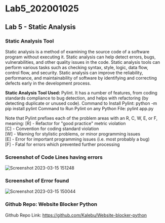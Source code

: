 # Lab5_202001025
## Lab 5 - Static Analysis

### Static Analysis Tool
Static analysis is a method of examining the source code of a software program without executing it. Static analysis can help detect errors, bugs, vulnerabilities, and other quality issues in the code. Static analysis tools can perform various tasks such as checking syntax, style, logic, data flow, control flow, and security. Static analysis can improve the reliability, performance, and maintainability of software by identifying and correcting defects early in the development process.

**Static Analysis Tool Used:** Pylint. It has a number of features, from coding standards compliance to bug detection, and helps with refactoring (by detecting duplicate or unused code). 
Command to Install Pylint: python -m pip install pylint
Command to Run Pylint on any Python File: pylint app.py

Note that Pylint prefixes each of the problem areas with an R, C, W, E, or F, meaning:
[R] - Refactor for "good practice" metric violation  
[C] - Convention for coding standard violation  
[W] - Warning for stylistic problems, or minor programming issues  
[E] - Error for important programming issues (i.e. most probably a bug)  
[F] - Fatal for errors which prevented further processing


### Screenshot of Code Lines having errors
![Screenshot 2023-03-15 151248](https://user-images.githubusercontent.com/122976431/225270470-1842edec-83b6-4531-995a-2d990b37ebb6.png)

        
### Screenshot of Error found
![Screenshot 2023-03-15 150044](https://user-images.githubusercontent.com/122976431/225268454-af5a340f-6725-4e28-b4cc-3f2c80c2eab2.png)

### Github Repo: Website Blocker Python
Github Repo Link: https://github.com/Kalebu/Website-blocker-python
